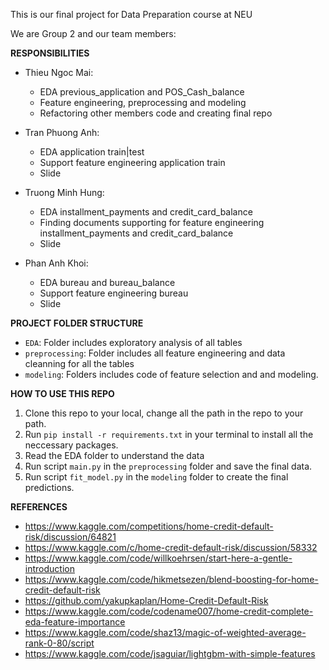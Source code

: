 This is our final project for Data Preparation course at NEU

We are Group 2 and our team members:

**RESPONSIBILITIES**
- Thieu Ngoc Mai:
    - EDA previous_application and POS_Cash_balance
    - Feature engineering, preprocessing and modeling
    - Refactoring other members code and creating final repo

- Tran Phuong Anh:
    - EDA application train|test
    - Support feature engineering application train
    - Slide

- Truong Minh Hung:
    - EDA installment_payments and credit_card_balance
    - Finding documents supporting for feature engineering installment_payments and credit_card_balance
    - Slide

- Phan Anh Khoi:
    - EDA bureau and bureau_balance
    - Support feature engineering bureau
    - Slide

**PROJECT FOLDER STRUCTURE**
- `EDA`: Folder includes exploratory analysis of all tables
- `preprocessing`: Folder includes all feature engineering and data cleanning for all the tables
- `modeling`: Folders includes code of feature selection and and modeling.

**HOW TO USE THIS REPO**
1. Clone this repo to your local, change all the path in the repo to your path.
2. Run `pip install -r requirements.txt` in your terminal to install all the neccessary packages.
4. Read the EDA folder to understand the data
5. Run script `main.py` in the `preprocessing` folder and save the final data.
6. Run script `fit_model.py` in the `modeling` folder to create the final predictions.

**REFERENCES**
- https://www.kaggle.com/competitions/home-credit-default-risk/discussion/64821
- https://www.kaggle.com/c/home-credit-default-risk/discussion/58332
- https://www.kaggle.com/code/willkoehrsen/start-here-a-gentle-introduction
- https://www.kaggle.com/code/hikmetsezen/blend-boosting-for-home-credit-default-risk
- https://github.com/yakupkaplan/Home-Credit-Default-Risk
- https://www.kaggle.com/code/codename007/home-credit-complete-eda-feature-importance
- https://www.kaggle.com/code/shaz13/magic-of-weighted-average-rank-0-80/script
- https://www.kaggle.com/code/jsaguiar/lightgbm-with-simple-features
